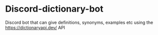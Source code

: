 # Discord-dictionary-bot
Discord bot that can give definitions, synonyms, examples etc using the https://dictionaryapi.dev/ API
